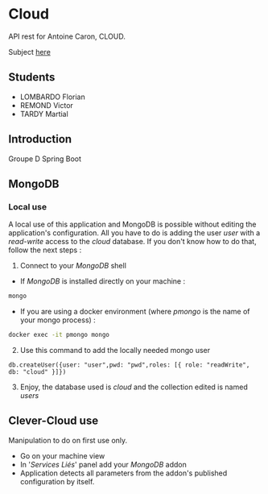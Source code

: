 # Cloud
API rest for Antoine Caron, CLOUD.

Subject [here](https://slashgear.github.io/cloud/)

## Students
 - LOMBARDO Florian
 - REMOND Victor
 - TARDY Martial

## Introduction
Groupe D
Spring Boot

## MongoDB

### Local use
A local use of this application and MongoDB is possible without editing the application's configuration.
All you have to do is adding the user *user* with a *read-write* access to the *cloud* database.
If you don't know how to do that, follow the next steps :
 1. Connect to your *MongoDB* shell
  * If *MongoDB* is installed directly on your machine :
  ```sh
  mongo
  ```
  * If you are using a docker environment (where *pmongo* is the name of your mongo process) :
  ```sh
  docker exec -it pmongo mongo
  ```
 2. Use this command to add the locally needed mongo user
 ```mongodb
 db.createUser({user: "user",pwd: "pwd",roles: [{ role: "readWrite", db: "cloud" }]})
 ```
 3. Enjoy, the database used is *cloud* and the collection edited is named *users*

## Clever-Cloud use
Manipulation to do on first use only.
 * Go on your machine view
 * In '*Services Liés*' panel add your *MongoDB* addon
 * Application detects all parameters from the addon's published configuration by itself.
